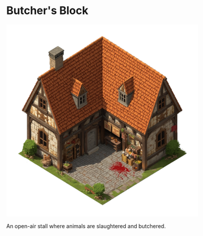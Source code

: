 # Butcher's Block

![Butcher's Block](../../assets/buildings/butcher.png)

An open-air stall where animals are slaughtered and butchered.
